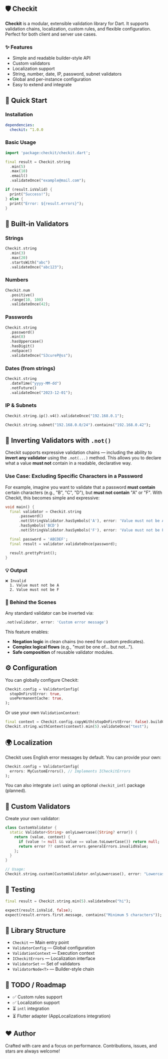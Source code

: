 
## 🛡️ Checkit

**Checkit** is a modular, extensible validation library for Dart. It supports validation chains, localization, custom rules, and flexible configuration. Perfect for both client and server use cases.

### ✨ Features

* Simple and readable builder-style API
* Custom validators
* Localization support
* String, number, date, IP, password, subnet validators
* Global and per-instance configuration
* Easy to extend and integrate

## 🚀 Quick Start

### Installation

```yaml
dependencies:
  checkit: ^1.0.0
```

### Basic Usage

```dart
import 'package:checkit/checkit.dart';

final result = Checkit.string
  .min(5)
  .max(10)
  .email()
  .validateOnce("example@mail.com");

if (result.isValid) {
  print("Success!");
} else {
  print("Error: ${result.errors}");
}
```

## 🔧 Built-in Validators

### Strings

```dart
Checkit.string
  .min(3)
  .max(20)
  .startsWith("abc")
  .validateOnce("abc123");
```

### Numbers

```dart
Checkit.num
  .positive()
  .range(10, 100)
  .validateOnce(42);
```

### Passwords

```dart
Checkit.string
  .password()
  .min(8)
  .hasUppercase()
  .hasDigit()
  .noSpace()
  .validateOnce("S3cureP@ss");
```

### Dates (from strings)

```dart
Checkit.string
  .dateTime("yyyy-MM-dd")
  .notFuture()
  .validateOnce("2023-12-01");
```

### IP & Subnets

```dart
Checkit.string.ip().v4().validateOnce("192.168.0.1");

Checkit.string.subnet("192.168.0.0/24").contains("192.168.0.42");
```

## 🔁 Inverting Validators with `.not()`

Checkit supports expressive validation chains — including the ability to **invert any validator** using the `.not(...)` method. This allows you to declare what a value **must not** contain in a readable, declarative way.

### Use Case: Excluding Specific Characters in a Password

For example, imagine you want to validate that a password **must contain** certain characters (e.g., "B", "C", "D"), but **must not contain** "A" or "F". With Checkit, this becomes simple and expressive:

```dart
void main() {
  final validator = Checkit.string
      .password()
      .not(StringValidator.hasSymbols('A'), error: 'Value must not be A')
      .hasSymbols('BCD')
      .not(StringValidator.hasSymbols('F'), error: 'Value must not be F');

  final password = 'ABCDEF';
  final result = validator.validateOnce(password);

  result.prettyPrint();
}
```

### 💡 Output

```
❌ Invalid
  1. Value must not be A
  2. Value must not be F
```

### 🧠 Behind the Scenes

Any standard validator can be inverted via:

```dart
.not(validator, error: 'Custom error message')
```

This feature enables:

* **Negation logic** in clean chains (no need for custom predicates).
* **Complex logical flows** (e.g., "must be one of... but not...").
* **Safe composition** of reusable validator modules.

## ⚙️ Configuration

You can globally configure Checkit:

```dart
Checkit.config = ValidatorConfig(
  stopOnFirstError: true,
  usePermanentCache: true,
);
```

Or use your own `ValidationContext`:

```dart
final context = Checkit.config.copyWith(stopOnFirstError: false).buildContext();
Checkit.string.withContext(context).min(5).validateOnce("test");
```

## 🌍 Localization

Checkit uses English error messages by default. You can provide your own:

```dart
Checkit.config = ValidatorConfig(
  errors: MyCustomErrors(), // Implements ICheckitErrors
);
```

You can also integrate `intl` using an optional `checkit_intl` package (planned).

## 🧩 Custom Validators

Create your own validator:

```dart
class CustomValidator {
  static Validator<String> onlyLowercase({String? error}) {
    return (value, context) {
      if (value != null && value == value.toLowerCase()) return null;
      return error ?? context.errors.generalErrors.invalidValue;
    };
  }
}

// Usage:
Checkit.string.custom(CustomValidator.onlyLowercase(), error: "Lowercase only");
```

## 🧪 Testing

```dart
final result = Checkit.string.min(5).validateOnce("hi");

expect(result.isValid, false);
expect(result.errors.first.message, contains("Minimum 5 characters"));
```

## 📁 Library Structure

* `Checkit` — Main entry point
* `ValidatorConfig` — Global configuration
* `ValidationContext` — Execution context
* `ICheckitErrors` — Localization interface
* `ValidatorSet` — Set of validators
* `ValidatorNode<T>` — Builder-style chain

## 📌 TODO / Roadmap

* ✅ Custom rules support
* ✅ Localization support
* ⏳ `intl` integration
* ⏳ Flutter adapter (AppLocalizations integration)

## ❤️ Author

Crafted with care and a focus on performance.
Contributions, issues, and stars are always welcome!
